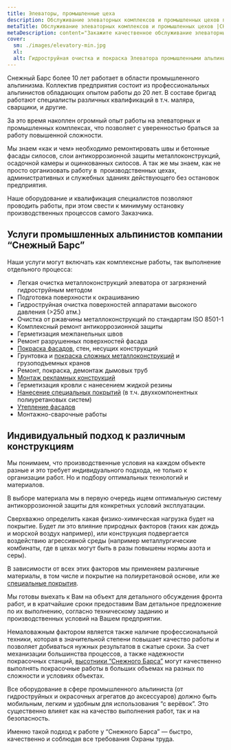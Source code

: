 ```yaml
---
title: Элеваторы, промышленные цеха
description: Обслуживание элеваторных комплексов и промышленных цехов по Украине
metaTitle: Обслуживание элеваторных комплексов и промышленных цехов |СНЕЖНЫЙ БАРС
metaDescription: content="Закажите качественное обслуживание элеваторных комплексов и промышленных цехов по Украине ☎+38 (096) 555-30-92 от компании Снежный Барс"
cover:
  sm: ./images/elevatory-min.jpg
  xl: 
  alt: Гидроструйная очистка и покраска Элеватора промышленными альпинистами компании "Снежный Барс" Фото
---
```

Снежный Барс более 10 лет работает в области промышленного альпинизма. Коллектив предприятия состоит из профессиональных альпинистов обладающих опытом работы до 20 лет. В составе бригад работают специалисты различных квалификаций в т.ч. маляра, сварщики, и другие.

За это время накоплен огромный опыт работы на элеваторных и промышленных комплексах, что позволяет с уверенностью браться за работу повышенной сложности.

Мы знаем «как и чем» необходимо ремонтировать швы и бетонные фасады силосов, слои антикоррозионной защиты металлоконструкций, осадочной камеры и оцинкованных силосов. А так же мы знаем, как не просто организовать работу в  производственных цехах, административных и служебных зданиях действующего без остановок предприятия.

Наше оборудование и квалификация специалистов позволяют проводить работы, при этом свести к минимуму остановку производственных процессов самого Заказчика.

## Услуги промышленных альпинистов компании “Снежный Барс”

Наши услуги могут включать как комплексные работы, так выполнение отдельного процесса:

- Легкая очистка металлоконструкций элеватора от загрязнений гидроструйным методом
- Подготовка поверхности к окрашиванию
- Гидроструйная очистка поверхностей аппаратами высокого давления (>250 атм.)
- Очистка от ржавчины металлоконструкций по стандартам ISO 8501-1
- Комплексный ремонт антикоррозионной защиты
- Герметизация межпанельных швов
- Ремонт разрушенных поверхностей фасада
- [Покраска фасадов](/pokraska-fasadov-i-zhelezobetonnyx-konstrukcij), стен, несущих конструкций
- Грунтовка и [покраска сложных металлоконструкций](/krany-kozlovye-mostovye-portovye) и грузоподъемных кранов
- Ремонт, покраска, демонтаж дымовых труб
- [Монтаж рекламных конструкций](/montazh-i-demontazh-reklamnyx-konstrukcij-shhitov-i-bannerov-v-vinnice)
- Герметизация кровли с нанесением жидкой резины
- [Нанесение специальных покрытий](/nanesenie-specialnyx-pokrytij) (в т.ч. двухкомпонентных полиуретановых систем)
- [Утепление фасадов](/uteplenie_sten_i_fasadov)
- Монтажно-сварочные работы

## Индивидуальный подход к различным конструкциям

Мы понимаем, что производственные условия на каждом объекте разные и это требует индивидуального подхода, не только к организации работ. Но и подбору оптимальных технологий и материалов.

В выборе материала мы в первую очередь ищем оптимальную систему антикоррозионной защиты для конкретных условий эксплуатации.

Сверхважно определить какая физико-химическая нагрузка будет на покрытие. Будет ли это влияние природных факторов (таких как дождь и морской воздух например), или конструкция подвергается воздействию агрессивной среды (например металлургические комбинаты, где в цехах могут быть в разы повышены нормы азота и серы).

В зависимости от всех этих факторов мы применяем различные материалы, в том числе и покрытие на полиуретановой основе, или же [специальные покрытия](/nanesenie-specialnyx-pokrytij).

Мы готовы выехать к Вам на объект для детального обсуждения фронта работ, и в кратчайшие сроки предоставим Вам детальное предложение по их выполнению, согласно техническому заданию и производственных условий на Вашем предприятии.

Немаловажным фактором является также наличие профессиональной техники, которая в значительной степени повышает качество работы и позволяет добиваться нужных результатов в сжатые сроки. За счет механизации большинства процессов, а также надежности покрасочных станций, [высотники “Снежного Барса”](/) могут качественно выполнять покрасочные работы в больших объемах на разных по сложности и условиях объектах.

Все оборудование в сфере промышленного альпиниста (от гидроструйных и окрасочных агрегатов до аксессуаров) должно быть мобильным, легким и удобным для использования “с верёвок”. Это существенно влияет как на качество выполнения работ, так и на безопасность.

Именно такой подход к работе у “Снежного Барса” — быстро, качественно и соблюдая все требования Охраны труда.
